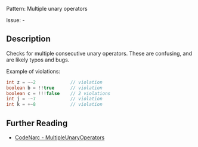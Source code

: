 Pattern: Multiple unary operators

Issue: -

## Description

Checks for multiple consecutive unary operators. These are confusing, and are likely typos and bugs.

Example of violations:

``` groovy
int z = ~~2             // violation
boolean b = !!true      // violation
boolean c = !!!false    // 2 violations
int j = -~7             // violation
int k = +~8             // violation
```

## Further Reading

* [CodeNarc - MultipleUnaryOperators](https://codenarc.github.io/CodeNarc/codenarc-rules-basic.html#multipleunaryoperators-rule)